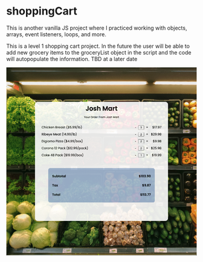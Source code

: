 # shoppingCart

This is another vanilla JS project where I practiced working with objects, arrays, event listeners, loops, and more. 

This is a level 1 shopping cart project. In the future the user will be able to add new grocery items to the groceryList object in the script and the code will autopopulate the information. TBD at a later date

![ShoppingCart in Action](JoshMart.png?raw=true "JoshMart")
